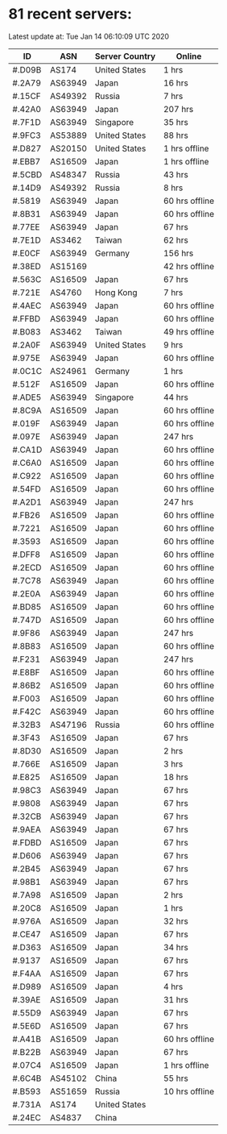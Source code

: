 # 81 recent servers:

Latest update at: Tue Jan 14 06:10:09 UTC 2020

| ID | ASN | Server Country | Online |
| -- | --- | -------------- | ------ |
| #.D09B | AS174 | United States | 1 hrs |
| #.2A79 | AS63949 | Japan | 16 hrs |
| #.15CF | AS49392 | Russia | 7 hrs |
| #.42A0 | AS63949 | Japan | 207 hrs |
| #.7F1D | AS63949 | Singapore | 35 hrs |
| #.9FC3 | AS53889 | United States | 88 hrs |
| #.D827 | AS20150 | United States | 1 hrs offline |
| #.EBB7 | AS16509 | Japan | 1 hrs offline |
| #.5CBD | AS48347 | Russia | 43 hrs |
| #.14D9 | AS49392 | Russia | 8 hrs |
| #.5819 | AS63949 | Japan | 60 hrs offline |
| #.8B31 | AS63949 | Japan | 60 hrs offline |
| #.77EE | AS63949 | Japan | 67 hrs |
| #.7E1D | AS3462 | Taiwan | 62 hrs |
| #.E0CF | AS63949 | Germany | 156 hrs |
| #.38ED | AS15169 |  | 42 hrs offline |
| #.563C | AS16509 | Japan | 67 hrs |
| #.721E | AS4760 | Hong Kong | 7 hrs |
| #.4AEC | AS63949 | Japan | 60 hrs offline |
| #.FFBD | AS63949 | Japan | 60 hrs offline |
| #.B083 | AS3462 | Taiwan | 49 hrs offline |
| #.2A0F | AS63949 | United States | 9 hrs |
| #.975E | AS63949 | Japan | 60 hrs offline |
| #.0C1C | AS24961 | Germany | 1 hrs |
| #.512F | AS16509 | Japan | 60 hrs offline |
| #.ADE5 | AS63949 | Singapore | 44 hrs |
| #.8C9A | AS16509 | Japan | 60 hrs offline |
| #.019F | AS63949 | Japan | 60 hrs offline |
| #.097E | AS63949 | Japan | 247 hrs |
| #.CA1D | AS63949 | Japan | 60 hrs offline |
| #.C6A0 | AS16509 | Japan | 60 hrs offline |
| #.C922 | AS16509 | Japan | 60 hrs offline |
| #.54FD | AS16509 | Japan | 60 hrs offline |
| #.A2D1 | AS63949 | Japan | 247 hrs |
| #.FB26 | AS16509 | Japan | 60 hrs offline |
| #.7221 | AS16509 | Japan | 60 hrs offline |
| #.3593 | AS16509 | Japan | 60 hrs offline |
| #.DFF8 | AS16509 | Japan | 60 hrs offline |
| #.2ECD | AS16509 | Japan | 60 hrs offline |
| #.7C78 | AS63949 | Japan | 60 hrs offline |
| #.2E0A | AS63949 | Japan | 60 hrs offline |
| #.BD85 | AS16509 | Japan | 60 hrs offline |
| #.747D | AS16509 | Japan | 60 hrs offline |
| #.9F86 | AS63949 | Japan | 247 hrs |
| #.8B83 | AS16509 | Japan | 60 hrs offline |
| #.F231 | AS63949 | Japan | 247 hrs |
| #.E8BF | AS16509 | Japan | 60 hrs offline |
| #.86B2 | AS16509 | Japan | 60 hrs offline |
| #.F003 | AS16509 | Japan | 60 hrs offline |
| #.F42C | AS63949 | Japan | 60 hrs offline |
| #.32B3 | AS47196 | Russia | 60 hrs offline |
| #.3F43 | AS16509 | Japan | 67 hrs |
| #.8D30 | AS16509 | Japan | 2 hrs |
| #.766E | AS16509 | Japan | 3 hrs |
| #.E825 | AS16509 | Japan | 18 hrs |
| #.98C3 | AS63949 | Japan | 67 hrs |
| #.9808 | AS63949 | Japan | 67 hrs |
| #.32CB | AS63949 | Japan | 67 hrs |
| #.9AEA | AS63949 | Japan | 67 hrs |
| #.FDBD | AS16509 | Japan | 67 hrs |
| #.D606 | AS63949 | Japan | 67 hrs |
| #.2B45 | AS63949 | Japan | 67 hrs |
| #.98B1 | AS63949 | Japan | 67 hrs |
| #.7A98 | AS16509 | Japan | 2 hrs |
| #.20C8 | AS16509 | Japan | 1 hrs |
| #.976A | AS16509 | Japan | 32 hrs |
| #.CE47 | AS16509 | Japan | 67 hrs |
| #.D363 | AS16509 | Japan | 34 hrs |
| #.9137 | AS16509 | Japan | 67 hrs |
| #.F4AA | AS16509 | Japan | 67 hrs |
| #.D989 | AS16509 | Japan | 4 hrs |
| #.39AE | AS16509 | Japan | 31 hrs |
| #.55D9 | AS63949 | Japan | 67 hrs |
| #.5E6D | AS16509 | Japan | 67 hrs |
| #.A41B | AS16509 | Japan | 60 hrs offline |
| #.B22B | AS63949 | Japan | 67 hrs |
| #.07C4 | AS16509 | Japan | 1 hrs offline |
| #.6C4B | AS45102 | China | 55 hrs |
| #.B593 | AS51659 | Russia | 10 hrs offline |
| #.731A | AS174 | United States | |
| #.24EC | AS4837 | China | |

